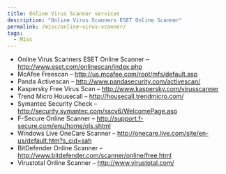 ```yaml
---
title: Online Virus Scanner services
description: "Online Virus Scanners ESET Online Scanner"
permalink: /misc/online-virus-scanner/
tags:
  - Misc
---
```

  * <span>Online Virus Scanners ESET Online Scanner &#8211; <a class="smarterwiki-linkify" href="http://www.eset.com/onlinescan/index.php">http://www.eset.com/onlinescan/index.php</a> </span>
  * <span>McAfee Freescan &#8211; <a class="smarterwiki-linkify" href="http://us.mcafee.com/root/mfs/default.asp">http://us.mcafee.com/root/mfs/default.asp</a> </span>
  * <span>Panda Activescan &#8211; <a class="smarterwiki-linkify" href="http://www.pandasecurity.com/activescan/">http://www.pandasecurity.com/activescan/</a> </span>
  * <span>Kaspersky Free Virus Scan &#8211; <a class="smarterwiki-linkify" href="http://www.kaspersky.com/virusscanner">http://www.kaspersky.com/virusscanner</a> </span>
  * <span>Trend Micro Housecall &#8211; <a class="smarterwiki-linkify" href="http://housecall.trendmicro.com/">http://housecall.trendmicro.com/</a> </span>
  * <span>Symantec Security Check &#8211; <a class="smarterwiki-linkify" href="http://security.symantec.com/sscv6/WelcomePage.asp">http://security.symantec.com/sscv6/WelcomePage.asp</a> </span>
  * <span>F-Secure Online Scanner &#8211; <a class="smarterwiki-linkify" href="http://support.f-secure.com/enu/home/ols.shtml">http://support.f-secure.com/enu/home/ols.shtml</a> </span>
  * <span>Windows Live OneCare Scanner &#8211; <a class="smarterwiki-linkify" href="http://onecare.live.com/site/en-us/default.htm?s_cid=sah">http://onecare.live.com/site/en-us/default.htm?s_cid=sah</a> </span>
  * <span>BitDefender Online Scanner &#8211; <a class="smarterwiki-linkify" href="http://www.bitdefender.com/scanner/online/free.html">http://www.bitdefender.com/scanner/online/free.html</a> </span>
  * <span>Virustotal Online Scanner &#8211; <a class="smarterwiki-linkify" href="http://www.virustotal.com/">http://www.virustotal.com/<br /> </a></span>
